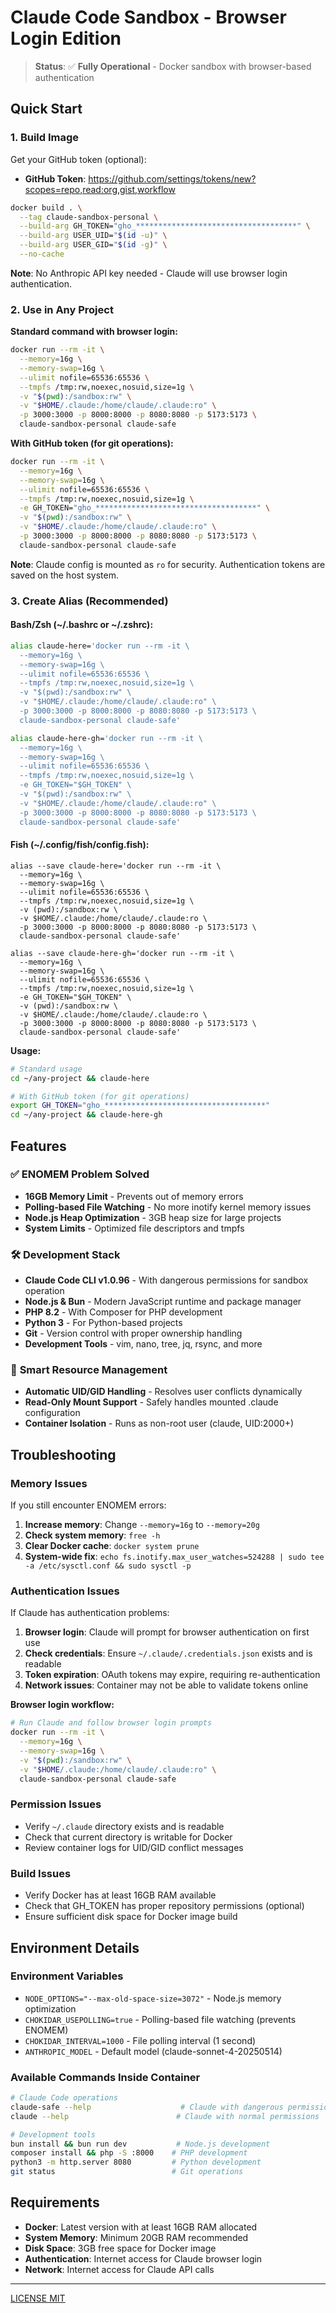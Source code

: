 # Claude Code Sandbox - Browser Login Edition

> **Status**: ✅ **Fully Operational** - Docker sandbox with browser-based authentication

## Quick Start

### 1. Build Image

Get your GitHub token (optional):
- **GitHub Token**: https://github.com/settings/tokens/new?scopes=repo,read:org,gist,workflow

```bash
docker build . \
  --tag claude-sandbox-personal \
  --build-arg GH_TOKEN="gho_************************************" \
  --build-arg USER_UID="$(id -u)" \
  --build-arg USER_GID="$(id -g)" \
  --no-cache
```

**Note**: No Anthropic API key needed - Claude will use browser login authentication.

### 2. Use in Any Project

**Standard command with browser login:**
```bash
docker run --rm -it \
  --memory=16g \
  --memory-swap=16g \
  --ulimit nofile=65536:65536 \
  --tmpfs /tmp:rw,noexec,nosuid,size=1g \
  -v "$(pwd):/sandbox:rw" \
  -v "$HOME/.claude:/home/claude/.claude:ro" \
  -p 3000:3000 -p 8000:8000 -p 8080:8080 -p 5173:5173 \
  claude-sandbox-personal claude-safe
```

**With GitHub token (for git operations):**
```bash
docker run --rm -it \
  --memory=16g \
  --memory-swap=16g \
  --ulimit nofile=65536:65536 \
  --tmpfs /tmp:rw,noexec,nosuid,size=1g \
  -e GH_TOKEN="gho_************************************" \
  -v "$(pwd):/sandbox:rw" \
  -v "$HOME/.claude:/home/claude/.claude:ro" \
  -p 3000:3000 -p 8000:8000 -p 8080:8080 -p 5173:5173 \
  claude-sandbox-personal claude-safe
```

**Note**: Claude config is mounted as `ro` for security. Authentication tokens are saved on the host system.

### 3. Create Alias (Recommended)

#### Bash/Zsh (~/.bashrc or ~/.zshrc):
```bash
alias claude-here='docker run --rm -it \
  --memory=16g \
  --memory-swap=16g \
  --ulimit nofile=65536:65536 \
  --tmpfs /tmp:rw,noexec,nosuid,size=1g \
  -v "$(pwd):/sandbox:rw" \
  -v "$HOME/.claude:/home/claude/.claude:ro" \
  -p 3000:3000 -p 8000:8000 -p 8080:8080 -p 5173:5173 \
  claude-sandbox-personal claude-safe'

alias claude-here-gh='docker run --rm -it \
  --memory=16g \
  --memory-swap=16g \
  --ulimit nofile=65536:65536 \
  --tmpfs /tmp:rw,noexec,nosuid,size=1g \
  -e GH_TOKEN="$GH_TOKEN" \
  -v "$(pwd):/sandbox:rw" \
  -v "$HOME/.claude:/home/claude/.claude:ro" \
  -p 3000:3000 -p 8000:8000 -p 8080:8080 -p 5173:5173 \
  claude-sandbox-personal claude-safe'
```

#### Fish (~/.config/fish/config.fish):
```fish
alias --save claude-here='docker run --rm -it \
  --memory=16g \
  --memory-swap=16g \
  --ulimit nofile=65536:65536 \
  --tmpfs /tmp:rw,noexec,nosuid,size=1g \
  -v (pwd):/sandbox:rw \
  -v $HOME/.claude:/home/claude/.claude:ro \
  -p 3000:3000 -p 8000:8000 -p 8080:8080 -p 5173:5173 \
  claude-sandbox-personal claude-safe'

alias --save claude-here-gh='docker run --rm -it \
  --memory=16g \
  --memory-swap=16g \
  --ulimit nofile=65536:65536 \
  --tmpfs /tmp:rw,noexec,nosuid,size=1g \
  -e GH_TOKEN="$GH_TOKEN" \
  -v (pwd):/sandbox:rw \
  -v $HOME/.claude:/home/claude/.claude:ro \
  -p 3000:3000 -p 8000:8000 -p 8080:8080 -p 5173:5173 \
  claude-sandbox-personal claude-safe'
```

**Usage:**
```bash
# Standard usage
cd ~/any-project && claude-here

# With GitHub token (for git operations)
export GH_TOKEN="gho_************************************"
cd ~/any-project && claude-here-gh
```

## Features

### ✅ **ENOMEM Problem Solved**
- **16GB Memory Limit** - Prevents out of memory errors
- **Polling-based File Watching** - No more inotify kernel memory issues  
- **Node.js Heap Optimization** - 3GB heap size for large projects
- **System Limits** - Optimized file descriptors and tmpfs

### 🛠️ **Development Stack**
- **Claude Code CLI v1.0.96** - With dangerous permissions for sandbox operation
- **Node.js & Bun** - Modern JavaScript runtime and package manager
- **PHP 8.2** - With Composer for PHP development  
- **Python 3** - For Python-based projects
- **Git** - Version control with proper ownership handling
- **Development Tools** - vim, nano, tree, jq, rsync, and more

### 🔧 **Smart Resource Management**
- **Automatic UID/GID Handling** - Resolves user conflicts dynamically
- **Read-Only Mount Support** - Safely handles mounted .claude configuration
- **Container Isolation** - Runs as non-root user (claude, UID:2000+)

## Troubleshooting

### Memory Issues
If you still encounter ENOMEM errors:

1. **Increase memory**: Change `--memory=16g` to `--memory=20g`
2. **Check system memory**: `free -h` 
3. **Clear Docker cache**: `docker system prune`
4. **System-wide fix**: `echo fs.inotify.max_user_watches=524288 | sudo tee -a /etc/sysctl.conf && sudo sysctl -p`

### Authentication Issues
If Claude has authentication problems:

1. **Browser login**: Claude will prompt for browser authentication on first use
2. **Check credentials**: Ensure `~/.claude/.credentials.json` exists and is readable
3. **Token expiration**: OAuth tokens may expire, requiring re-authentication
4. **Network issues**: Container may not be able to validate tokens online

**Browser login workflow:**
```bash
# Run Claude and follow browser login prompts
docker run --rm -it \
  --memory=16g \
  --memory-swap=16g \
  -v "$(pwd):/sandbox:rw" \
  -v "$HOME/.claude:/home/claude/.claude:ro" \
  claude-sandbox-personal claude-safe
```

### Permission Issues
- Verify `~/.claude` directory exists and is readable
- Check that current directory is writable for Docker
- Review container logs for UID/GID conflict messages

### Build Issues  
- Verify Docker has at least 16GB RAM available
- Check that GH_TOKEN has proper repository permissions (optional)
- Ensure sufficient disk space for Docker image build

## Environment Details

### Environment Variables
- `NODE_OPTIONS="--max-old-space-size=3072"` - Node.js memory optimization
- `CHOKIDAR_USEPOLLING=true` - Polling-based file watching (prevents ENOMEM)
- `CHOKIDAR_INTERVAL=1000` - File polling interval (1 second)
- `ANTHROPIC_MODEL` - Default model (claude-sonnet-4-20250514)

### Available Commands Inside Container
```bash
# Claude Code operations  
claude-safe --help                    # Claude with dangerous permissions
claude --help                        # Claude with normal permissions

# Development tools
bun install && bun run dev           # Node.js development
composer install && php -S :8000    # PHP development  
python3 -m http.server 8080         # Python development
git status                          # Git operations
```

## Requirements

- **Docker**: Latest version with at least 16GB RAM allocated
- **System Memory**: Minimum 20GB RAM recommended
- **Disk Space**: 3GB free space for Docker image
- **Authentication**: Internet access for Claude browser login
- **Network**: Internet access for Claude API calls

---

[LICENSE MIT](./LICENSE)
